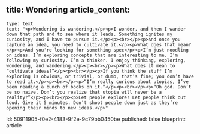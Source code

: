title: Wondering
article_content:
  -
    type: text
    text: "<p>Wondering is wandering.</p><p>I wonder, and then I wander down that path and to see where it leads. Something ignites my curiosity, and I have to pursue it.</p><p><br></p><p>And once you capture an idea, you need to cultivate it.</p><p>What does that mean?</p><p>And you're looking for something spec</p><p>I’m just noodling on ideas. I’m exploring concepts that are interesting to me. I’m following my curiosity. I’m a thinker. I enjoy thinking, exploring, wondering, and wandering.</p><p><br></p><p>What does it mean to “cultivate ideas?”</p><p><br></p><p>If you think the stuff I’m exploring is obvious, or trivial, or dumb, that’s fine; you don’t have to read it.</p><p><br></p><p>“I’m really curious about utopias, I’ve been reading a bunch of books on it.”</p><p><br></p><p>“Oh god. Don’t be so naive. Don’t you realize that utopia will never be a reality?”</p><p><br></p><p>Let people explore! Let people think out loud. Give it 5 minutes. Don’t shoot people down just as they’re opening their minds to new ideas.</p>"
id: 50911905-f0e2-4183-9f2e-9c79bb0450be
published: false
blueprint: article
